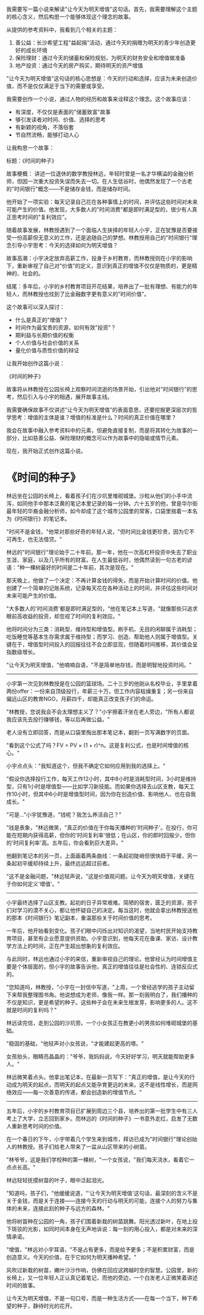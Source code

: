 <ReasoningChainRenderer>
我需要写一篇小说来解读"让今天为明天增值"这句话。首先，我需要理解这个主题的核心含义，然后构思一个能够体现这个理念的故事。

从提供的参考资料中，我看到几个相关的主题：

1. 善公益：长沙希望工程"益起捐"活动，通过今天的捐赠为明天的青少年创造更好的成长环境
2. 保险理财：通过今天的储蓄和保险规划，为明天的财务安全和增值做准备
3. 地产投资：通过今天的房产购买，期待明天的资产增值

"让今天为明天增值"这句话的核心思想是：今天的行动和选择，应该为未来创造价值，而不是仅仅满足于当下的需要或享受。

我需要创作一个小说，通过人物的经历和故事来诠释这个理念。这个故事应该：
- 有深度，不仅仅是表面的"储蓄致富"故事
- 够引发读者对时间、价值、选择的思考
- 有新颖的视角，不落俗套
- 节自然流畅，能够打动人心

让我构思一个故事：

标题：《时间的种子》

故事梗概：
讲述一位退休的数学教授林远，年轻时曾是一名才华横溢的金融分析师，但因一次重大投资失误而失去一切。在人生低谷时，他偶然发现了一个古老的"时间银行"概念——不是储存金钱，而是储存时间。

他开始了一项实验：每天记录自己花在各种事情上的时间，并评估这些时间对未来可能产生的价值。他发现，大多数人的"时间消费"都是即时满足型的，很少有人真正思考时间的"复利效应"。

随着故事发展，林教授遇到了一个面临人生抉择的年轻人小宇，正在犹豫是否要接受一份高薪但无意义的工作，还是追随自己的梦想。林教授用自己的"时间银行"理念引导小宇思考：今天的选择如何为明天增值？

故事高潮：小宇决定放弃高薪工作，投身于乡村教育，而林教授则在小宇的影响下，重新审视了自己对"价值"的定义，意识到真正的增值不仅仅是物质的，更是精神的、社会的。

结尾：多年后，小宇的乡村教育项目开花结果，培养出了一批有理想、有能力的年轻人，而林教授也找到了比金融数字更有意义的"时间价值"。

这个故事可以深入探讨：
- 什么是真正的"增值"？
- 时间作为最宝贵的资源，如何有效"投资"？
- 期利益与长期价值的权衡
- 个人价值与社会价值的关系
- 量化价值与质性价值的辩证

让我开始创作这篇小说：

《时间的种子》

故事将从林教授在公园长椅上观察时间流逝的场景开始，引出他对"时间银行"的思考，然后引入与小宇的相遇，展开故事主线。

我需要确保故事不仅讲述"让今天为明天增值"的表面意思，还要挖掘更深层次的哲学思考：增值的主体是谁？增值的标准是什么？时间的真正价值在哪里？

我会在故事中融入参考资料中的元素，但避免直接复制，而是将其转化为故事的一部分，比如慈善公益、保险理财的概念可以作为故事中的隐喻或情节元素。

现在，我开始正式创作这篇小说。
</ReasoningChainRenderer>

# 《时间的种子》

林远坐在公园的长椅上，看着孩子们在沙坑里堆砌城堡。沙粒从他们的小手中流泻，如同他手中那本泛黄的笔记本里记录的每一分钟。六十五岁的他，曾是华尔街最年轻的华裔金融分析师，如今却成了这个城市公园里的常客，口袋里揣着一本名为《时间银行》的笔记本。

"时间不是金钱，"他常对那些好奇的年轻人说，"但时间比金钱更珍贵，因为它不可再生，也无法借贷。"

林远的"时间银行"理论始于二十年前。那一年，他在一次高杠杆投资中失去了职业生涯、家庭，以及几乎所有的财富。在人生最低谷时，他偶然读到一句古老的谚语："种一棵树最好的时间是二十年前，其次是现在。"

那天晚上，他做了一个决定：不再计算金钱的得失，而是开始计算时间的价值。他创建了一个简单的记账系统，记录每天花在各种活动上的时间，并评估这些时间对未来可能产生的价值。

"大多数人的'时间消费'都是即时满足型的，"他在笔记本上写道，"就像那些只追求眼前高收益的投资，却忽视了时间的复利效应。"

他将时间分为三类：消耗型、维持型和增值型。刷手机、无目的闲聊属于消耗型；吃饭睡觉等基本生存需求属于维持型；而学习、创造、帮助他人则属于增值型。关键在于，增值型时间投入的回报往往不会立即显现，但随着时间推移，其价值会呈指数级增长。

"让今天为明天增值，"他喃喃自语，"不是简单地存钱，而是明智地投资时间。"

***

小宇第一次见到林教授是在公园的篮球场。二十三岁的他刚从名校毕业，手里拿着两份offer：一份来自顶级投行，年薪三十万，但工作内容枯燥重复；另一份来自偏远山区的教育NGO，月薪四千，却能真正改变孩子们的命运。

"林教授，您说我会不会太理想主义了？"小宇擦着汗坐在老人旁边，"所有人都说我应该先去投行赚够钱，等以后再做公益。"

老人没有立即回答，而是从口袋里掏出那本笔记本，翻到一页写满数字的页面。

"看到这个公式了吗？FV = PV × (1 + r)^n。这是复利公式，也是时间增值的核心。"

小宇点点头："我知道这个，但我不确定它如何应用到我的选择上。"

"假设你选择投行工作，每天工作12小时，其中8小时是消耗型时间，3小时是维持型，只有1小时是增值型——比如学习新技能。而如果你选择去山区支教，每天工作10小时，但其中6小时是增值型时间，因为你在创造价值、影响他人、也在自我成长。"

"可是..."小宇犹豫道，"钱呢？我怎么养活自己？"

"钱是表象，"林远微笑，"真正的价值在于你每天播种的'时间种子'。在投行，你可能在短期内获得高薪，但你的'时间复利率'很低；在山区，你的即时回报少，但你的'时间复利率'高。五年后，你会看到巨大差异。"

他翻到笔记本的另一页，上面画着两条曲线：一条起初陡峭但很快趋于平缓，另一条起初平缓却持续上升，最终远远超过前者。

"这不是金融问题，"林远轻声说，"这是价值观问题。让今天为明天增值，关键在于你如何定义'增值'。"

***

小宇最终选择了山区支教。起初的日子异常艰难。简陋的宿舍，匮乏的资源，孩子们对学习的漠不关心，都让他怀疑自己的决定。每当这时，他就会拿出林教授送他的那本《时间银行》笔记副本，重温那些关于时间价值的思考。

一年后，他开始看到变化。孩子们眼中闪烁出对知识的渴望，当地村民开始支持教育项目，甚至有企业愿意提供资助。小宇意识到，他每天花在备课、家访、设计教学方法上的时间，正在产生超出想象的复利效应。

与此同时，林远也通过小宇的来信，重新审视自己的理论。他曾经认为时间增值主要是个体层面的，但小宇的故事告诉他，真正的增值往往是社会性的、连锁反应式的。

"您知道吗，林教授，"小宇在一封信中写道，"上周，一个曾经逃学的孩子主动留下来帮我整理图书角。他说想成为老师，像我一样。那一刻我明白了，我们播种的不仅是知识，更是希望的种子。这些种子会在未来生根发芽，影响更多的人。这不就是时间的复利吗？"

林远读完信，走到公园的沙坑旁。一个小女孩正在教更小的男孩如何堆砌城堡的基础。

"稳固的基础，"他轻声对小女孩说，"才能建起更高的塔。"

女孩抬头，眼睛亮晶晶的："爷爷，我妈妈说，今天好好学习，明天就能帮助更多人。"

林远微笑着点头。他拿出笔记本，在最新一页写下："真正的增值，是让今天的行动成为明天的起点，而明天的起点又能孕育更远的未来。这不是线性增长，而是网络效应——每一次善意的传递，都会创造新的增值节点。"

***

五年后，小宇的乡村教育项目已扩展到周边三个县，培养出的第一批学生中有三人考上了大学，立志回到家乡。而林远的《时间的种子》一书意外走红，启发了无数人重新思考时间的价值。

在一个春日的下午，小宇带着几个学生来到城市，拜访已成为"时间银行"理论创始人的林教授。孩子们给老人带来了一盆从山区带来的小树苗。

"林爷爷，这是我们学校种的第一棵树，"一个女孩说，"我们每天浇水，看着它一点点长高。"

林远轻轻抚摸树苗的叶子，眼中泛起泪光。

"知道吗，孩子们，"他缓缓说道，"'让今天为明天增值'这句话，最深刻的含义不是关于金钱，而是关于连接——连接今天的行动与明天的可能，连接个人的努力与集体的未来，连接此刻的种子与远方的森林。"

他将树苗种在公园的一角，孩子们围着新栽的树苗跳舞。阳光透过新叶，在地上投下斑驳的光影，如同时间本身在无声地诉说：每一刻的用心投入，都是对未来的深情承诺。

"增值，"林远对小宇耳语，"不是占有更多，而是给予更多；不是积累财富，而是创造意义。今天的价值，在于它如何为明天播种希望。"

风吹过新栽的树苗，嫩叶沙沙作响，仿佛在回应这跨越时空的智慧。公园里，新的长椅上，又一位年轻人正认真记着笔记，而他的旁边，一个白发老人正微笑着讲述时间的故事。

让今天为明天增值，不是一句口号，而是一种生活方式——在每一个当下，种下希望的种子，静待时光的花开。